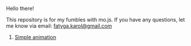 Hello there!

This repository is for my fumbles with mo.js.
If you have any questions, let me know via email: fatyga.karol@gmail.com

1. [Simple animation](https://karolef.github.io/mo-js/SimpleAnimation/index.html)
